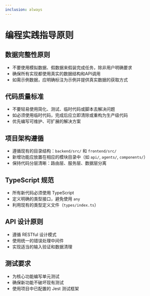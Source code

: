 ```yaml
---
inclusion: always
---
```


# 编程实践指导原则

## 数据完整性原则
- 不要使用模拟数据、假数据来假装完成任务，除非用户明确要求
- 确保所有实现都使用真实的数据结构和API调用
- 如需示例数据，应明确标注为示例并提供真实数据的获取方式

## 代码质量标准
- 不要轻易使用简化、测试、临时代码或脚本去解决问题
- 如必须使用临时代码，完成后应立即清除或重构为生产级代码
- 优先编写可维护、可扩展的解决方案

## 项目架构遵循
- 遵循现有的目录结构：`backend/src/` 和 `frontend/src/`
- 新增功能应放置在相应的模块目录中（如 `api/`, `agents/`, `components/`）
- 保持代码分层清晰：路由层、服务层、数据层分离

## TypeScript 规范
- 所有新代码必须使用 TypeScript
- 定义明确的类型接口，避免使用 `any`
- 利用现有的类型定义文件（`types/index.ts`）

## API 设计原则
- 遵循 RESTful 设计模式
- 使用统一的错误处理中间件
- 实现适当的输入验证和数据清理

## 测试要求
- 为核心功能编写单元测试
- 确保新功能不破坏现有测试
- 使用项目中已配置的 Jest 测试框架